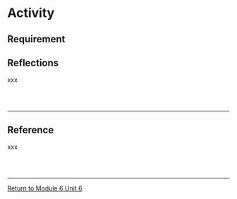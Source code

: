 # Activity

## Requirement


## Reflections
xxx

<br><br>

---

## Reference
xxx

<br><br>

---

[Return to Module 6 Unit 6](SSD_Unit06.md)
